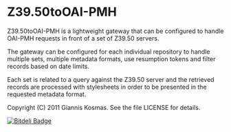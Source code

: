 Z39.50toOAI-PMH
===============

Z39.50toOAI-PMH is a lightweight gateway that can be configured to handle 
OAI-PMH requests in front of a set of Z39.50 servers.

The gateway can be configured for each individual repository to handle 
multiple sets, multiple metadata formats, use resumption tokens and 
filter records based on date limits.

Each set is related to a query against the Z39.50 server and the retrieved
records are processed with stylesheets in order to be presented in the
requested metadata format.

Copyright (C) 2011 Giannis Kosmas. See the file LICENSE for details.

[![Bitdeli Badge](https://d2weczhvl823v0.cloudfront.net/kosmasgiannis/z3950tooai-pmh/trend.png)](https://bitdeli.com/free "Bitdeli Badge")

